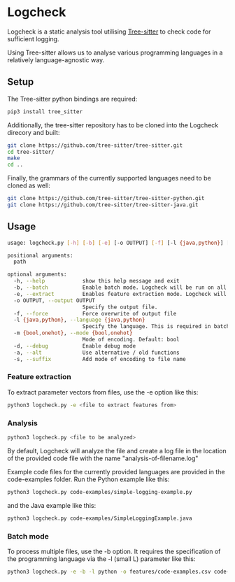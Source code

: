 # Logcheck

Logcheck is a static analysis tool utilising [Tree-sitter](https://tree-sitter.github.io/tree-sitter/) to check code for sufficient logging.

Using Tree-sitter allows us to analyse various programming languages in a relatively language-agnostic way.

## Setup

The Tree-sitter python bindings are required:

```sh
pip3 install tree_sitter
```

Additionally, the tree-sitter repository has to be cloned into the Logcheck direcory and built:
```sh
git clone https://github.com/tree-sitter/tree-sitter.git
cd tree-sitter/
make
cd ..
```
Finally, the grammars of the currently supported languages need to be cloned as well:
```sh
git clone https://github.com/tree-sitter/tree-sitter-python.git
git clone https://github.com/tree-sitter/tree-sitter-java.git
```

## Usage

```sh
usage: logcheck.py [-h] [-b] [-e] [-o OUTPUT] [-f] [-l {java,python}] [-m {bool,onehot}] [-d] [-a] [-s] path

positional arguments:
  path

optional arguments:
  -h, --help            show this help message and exit
  -b, --batch           Enable batch mode. Logcheck will be run on all source code files of the given programming language found in the specified directory and subdirectories. Requires the -l / --language argument.
  -e, --extract         Enables feature extraction mode. Logcheck will output parameter vectors from its analysis instead of logging recommendations.
  -o OUTPUT, --output OUTPUT
                        Specify the output file.
  -f, --force           Force overwrite of output file
  -l {java,python}, --language {java,python}
                        Specify the language. This is required in batch mode.
  -m {bool,onehot}, --mode {bool,onehot}
                        Mode of encoding. Default: bool
  -d, --debug           Enable debug mode
  -a, --alt             Use alternative / old functions
  -s, --suffix          Add mode of encoding to file name
```

### Feature extraction

To extract parameter vectors from files, use the -e option like this:

```sh
python3 logcheck.py -e <file to extract features from>
```


### Analysis

```sh
python3 logcheck.py <file to be analyzed>
```

By default, Logcheck will analyze the file and create a log file in the location of the provided code file with the name "analysis-of-filename.log"

Example code files for the currently provided languages are provided in the code-examples folder. Run the Python example like this:

```sh
python3 logcheck.py code-examples/simple-logging-example.py
```

and the Java example like this:
```sh
python3 logcheck.py code-examples/SimpleLoggingExample.java
```

### Batch mode

To process multiple files, use the -b option. It requires the specification of the programming language via the -l (small L) parameter like this:

```sh
python3 logcheck.py -e -b -l python -o features/code-examples.csv code-examples/
```
